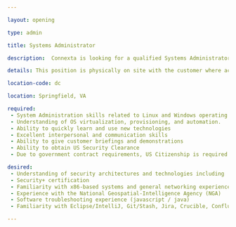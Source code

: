 ```yaml
---

layout: opening

type: admin

title: Systems Administrator

description:  Connexta is looking for a qualified Systems Administrator to support integration at customer locations in the Washington DC metro area.

details: This position is physically on site with the customer where access to internal systems permit the installation and integration of newly developed software. In this unique position, you will be able to be a part of the extended Connexta team while developing positive relationships with the core customer team. Junior and senior positions are available. Salary is commensurate with expertise.

location-code: dc

location: Springfield, VA

required:
 - System Administration skills related to Linux and Windows operating systems. 
 - Understanding of OS virtualization, provisioning, and automation. 
 - Ability to quickly learn and use new technologies
 - Excellent interpersonal and communication skills
 - Ability to give customer briefings and demonstrations
 - Ability to obtain US Security Clearance
 - Due to government contract requirements, US Citizenship is required 

desired:
 - Understanding of security architectures and technologies including  PKI, SSL, TLS, SAML, etc
 - Security+ certification 
 - Familiarity with x86-based systems and general networking experience
 - Experience with the National Geospatial-Intelligence Agency (NGA)
 - Software troubleshooting experience (javascript / java)
 - Familiarity with Eclipse/IntelliJ, Git/Stash, Jira, Crucible, Confluence, Jenkins, and SonarQube 

---
```

